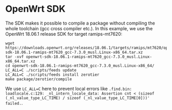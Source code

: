 # OpenWrt SDK

The SDK makes it possible to compile a package without compiling the whole toolchain (gcc cross compiler etc.).
In this example, we use the OpenWrt 18.06.1 release SDK for target ramips-mt7620:

```
wget https://downloads.openwrt.org/releases/18.06.1/targets/ramips/mt7620/openwrt-sdk-18.06.1-ramips-mt7620_gcc-7.3.0_musl.Linux-x86_64.tar.xz
tar -xvf openwrt-sdk-18.06.1-ramips-mt7620_gcc-7.3.0_musl.Linux-x86_64.tar.xz
cd openwrt-sdk-18.06.1-ramips-mt7620_gcc-7.3.0_musl.Linux-x86_64/
LC_ALL=C ./scripts/feeds update
LC_ALL=C ./scripts/feeds install zerotier
make package/zerotier/compile
```

We use `LC_ALL=C` here to prevent local errors like `.find.bin: loadlocale.c:129: _nl_intern_locale_data: Assertion cnt < (sizeof (_nl_value_type_LC_TIME) / sizeof (_nl_value_type_LC_TIME[0]))' failed.`.
